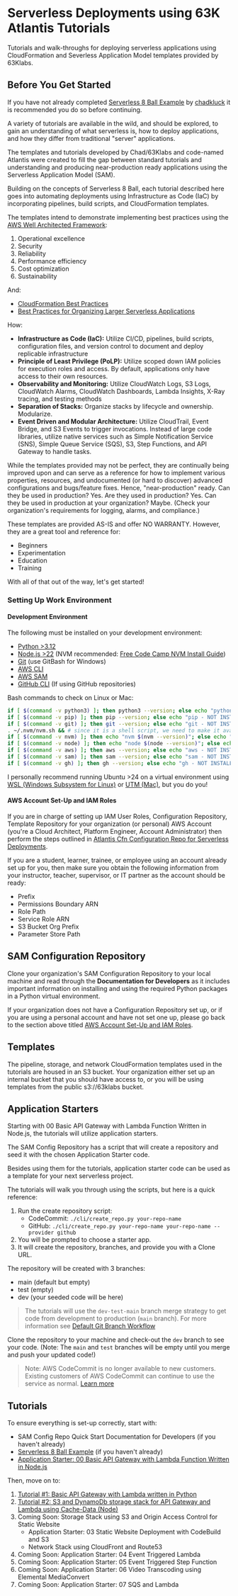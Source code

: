 # Serverless Deployments using 63K Atlantis Tutorials

Tutorials and walk-throughs for deploying serverless applications using CloudFormation and Severless Application Model templates provided by 63Klabs.

## Before You Get Started

If you have not already completed [Serverless 8 Ball Example](https://github.com/chadkluck/serverless-sam-8ball-example) by [chadkluck](https://github.com/chadkluck) it is recommended you do so before continuing.

A variety of tutorials are available in the wild, and should be explored, to gain an understanding of what serverless is, how to deploy applications, and how they differ from traditional "server" applications.

The templates and tutorials developed by Chad/63Klabs and code-named Atlantis were created to fill the gap between standard tutorials and understanding and producing near-production ready applications using the Serverless Application Model (SAM).

Building on the concepts of Serverless 8 Ball, each tutorial described here goes into automating deployments using Infrastructure as Code (IaC) by incorporating pipelines, build scripts, and CloudFormation templates.

The templates intend to demonstrate implementing best practices using the [AWS Well Architected Framework](https://docs.aws.amazon.com/wellarchitected/latest/framework/welcome.html):

1. Operational excellence
2. Security
3. Reliability
4. Performance efficiency
5. Cost optimization
6. Sustainability

And:

- [CloudFormation Best Practices](https://docs.aws.amazon.com/AWSCloudFormation/latest/UserGuide/best-practices.html)
- [Best Practices for Organizing Larger Serverless Applications](https://aws.amazon.com/blogs/compute/best-practices-for-organizing-larger-serverless-applications/)

How:

- **Infrastructure as Code (IaC):** Utilize CI/CD, pipelines, build scripts, configuration files, and version control to document and deploy replicable infrastructure
- **Principle of Least Privilege (PoLP):** Utilize scoped down IAM policies for execution roles and access. By default, applications only have access to their own resources.
- **Observability and Monitoring:** Utilize CloudWatch Logs, S3 Logs, CloudWatch Alarms, CloudWatch Dashboards, Lambda Insights, X-Ray tracing, and testing methods
- **Separation of Stacks:** Organize stacks by lifecycle and ownership. Modularize.
- **Event Driven and Modular Architecture:** Utilize CloudTrail, Event Bridge, and S3 Events to trigger invocations. Instead of large code libraries, utilize native services such as Simple Notification Service (SNS), Simple Queue Service (SQS), S3, Step Functions, and API Gateway to handle tasks.

While the templates provided may not be perfect, they are continually being improved upon and can serve as a reference for how to implement various properties, resources, and undocumented (or hard to discover) advanced configurations and bugs/feature fixes. Hence, "near-production" ready. Can they be used in production? Yes. Are they used in production? Yes. Can they be used in production at your organization? Maybe. (Check your organization's requirements for logging, alarms, and compliance.)

These templates are provided AS-IS and offer NO WARRANTY. However, they are a great tool and reference for:

- Beginners
- Experimentation
- Education
- Training

With all of that out of the way, let's get started!

### Setting Up Work Environment

#### Development Environment

The following must be installed on your development environment:

- [Python >3.12](https://www.python.org/downloads/)
- [Node.js >22](https://nodejs.org/en/download) (NVM recommended: [Free Code Camp NVM Install Guide](https://www.freecodecamp.org/news/node-version-manager-nvm-install-guide/))
- [Git](https://git-scm.com/book/en/v2/Getting-Started-Installing-Git) (use GitBash for Windows)
- [AWS CLI](https://docs.aws.amazon.com/cli/latest/userguide/getting-started-install.html)
- [AWS SAM](https://docs.aws.amazon.com/serverless-application-model/latest/developerguide/install-sam-cli.html)
- [GitHub CLI](https://cli.github.com/) (If using GitHub repositories)

Bash commands to check on Linux or Mac:

```bash
if [ $(command -v python3) ]; then python3 --version; else echo "python3 - NOT INSTALLED"; fi &&
if [ $(command -v pip) ]; then pip --version; else echo "pip - NOT INSTALLED"; fi &&
if [ $(command -v git) ]; then git --version; else echo "git - NOT INSTALLED"; fi &&
. ~/.nvm/nvm.sh && # since it is a shell script, we need to make it available here
if [ $(command -v nvm) ]; then echo "nvm $(nvm --version)"; else echo "nvm - NOT INSTALLED"; fi &&
if [ $(command -v node) ]; then echo "node $(node --version)"; else echo "node - NOT INSTALLED"; fi &&
if [ $(command -v aws) ]; then aws --version; else echo "aws - NOT INSTALLED"; fi &&
if [ $(command -v sam) ]; then sam --version; else echo "sam - NOT INSTALLED"; fi &&
if [ $(command -v gh) ]; then gh --version; else echo "gh - NOT INSTALLED"; fi
```

I personally recommend running Ubuntu >24 on a virtual environment using [WSL (Windows Subsystem for Linux)](https://learn.microsoft.com/en-us/windows/wsl/install) or [UTM (Mac)](https://mac.getutm.app/), but you do you!

#### AWS Account Set-Up and IAM Roles

If you are in charge of setting up IAM User Roles, Configuration Repository, Template Repository for your organization (or personal) AWS Account (you're a Cloud Architect, Platform Engineer, Account Administrator) then perform the steps outlined in [Atlantis Cfn Configuration Repo for Serverless Deployments](https://github.com/63Klabs/atlantis-cfn-configuration-repo-for-serverless-deployments).

If you are a student, learner, trainee, or employee using an account already set up for you, then make sure you obtain the following information from your instructor, teacher, supervisor, or IT partner as the account should be ready:

- Prefix
- Permissions Boundary ARN
- Role Path
- Service Role ARN
- S3 Bucket Org Prefix
- Parameter Store Path

## SAM Configuration Repository

Clone your organization's SAM Configuration Repository to your local machine and read through the **Documentation for Developers** as it includes important information on installing and using the required Python packages in a Python virtual environment.

If your organization does not have a Configuration Repository set up, or if you are using a personal account and have not set one up, please go back to the section above titled [AWS Account Set-Up and IAM Roles](#aws-account-set-up-and-iam-roles).

## Templates

The pipeline, storage, and network CloudFormation templates used in the tutorials are housed in an S3 bucket. Your organization either set up an internal bucket that you should have access to, or you will be using templates from the public s3://63klabs bucket.

## Application Starters

Starting with 00 Basic API Gateway with Lambda Function Written in Node.js, the tutorials will utilize application starters.

The SAM Config Repository has a script that will create a repository and seed it with the chosen Application Starter code.

Besides using them for the tutorials, application starter code can be used as a template for your next serverless project.

The tutorials will walk you through using the scripts, but here is a quick reference:

1. Run the create repository script:
   - CodeCommit: `./cli/create_repo.py your-repo-name`
   - GitHub: `./cli/create_repo.py your-repo-name your-repo-name --provider github`
2. You will be prompted to choose a starter app.
3. It will create the repository, branches, and provide you with a Clone URL.

The repository will be created with 3 branches:

- main (default but empty)
- test (empty)
- dev (your seeded code will be here)

> The tutorials will use the `dev-test-main` branch merge strategy to get code from development to production (`main` branch). For more information see [Default Git Branch Workflow](./tutorials/default-git-branch-workflow.md)

Clone the repository to your machine and check-out the `dev` branch to see your code. (Note: The `main` and `test` branches will be empty until you merge and push your updated code!)

> Note: AWS CodeCommit is no longer available to new customers. Existing customers of AWS CodeCommit can continue to use the service as normal. [Learn more](https://aws.amazon.com/blogs/devops/how-to-migrate-your-aws-codecommit-repository-to-another-git-provider/)

## Tutorials

To ensure everything is set-up correctly, start with:

- SAM Config Repo Quick Start Documentation for Developers (if you haven't already)
- [Serverless 8 Ball Example](https://github.com/chadkluck/serverless-sam-8ball-example) (if you haven't already)
- [Application Starter: 00 Basic API Gateway with Lambda Function Written in Node.js](./tutorials/00-basic-api-gateway-with-lambda-written-in-node/README.md)

Then, move on to:

1. [Tutorial #1: Basic API Gateway with Lambda written in Python](./tutorials/01-basic-api-gateway-with-lambda-written-in-python/README.md)
2. [Tutorial #2: S3 and DynamoDb storage stack for API Gateway and Lambda using Cache-Data (Node)](./tutorials/02-advanced-api-gateway-lambda-cache-data-node/README.md)
3. Coming Soon: Storage Stack using S3 and Origin Access Control for Static Website
   - Application Starter: 03 Static Website Deployment with CodeBuild and S3
   - Network Stack using CloudFront and Route53
4. Coming Soon: Application Starter: 04 Event Triggered Lambda
5. Coming Soon: Application Starter: 05 Event Triggered Step Function
6. Coming Soon: Application Starter: 06 Video Transcoding using Elemental MediaConvert
7. Coming Soon: Application Starter: 07 SQS and Lambda
